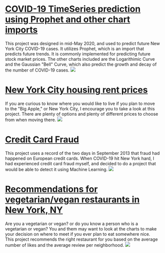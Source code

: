# [COVID-19 TimeSeries prediction using Prophet and other chart imports](https://github.com/Aacgectyuoki/COVID19Cases/blob/master/covid-19-project.ipynb)
This project was designed in mid-May 2020, and used to predict future New York City COVID-19 cases. It utilizes Prophet, which is an import that predicts future trends. It is commonly implemented for predicting future stock market prices. The other charts included are the Logarithimic Curve and the Gaussian "Bell" Curve, which also predict the growth and decay of the number of COVID-19 cases.
![](https://www.fda.gov/files/Coronavirus_3D_illustration_by_CDC_1600x900.png)

# [New York City housing rent prices](https://github.com/Aacgectyuoki/NYCHousingRentPrices/blob/master/nychousingprices-py.ipynb)
If you are curious to know where you would like to live if you plan to move to the "Big Apple," or New York City, I encourage you to take a look at this project. There are plenty of options and plenty of different prices to choose from when moving there.
![](https://camo.githubusercontent.com/fabca28a2b4f2beceef9c89426f90a9667ab9e78/68747470733a2f2f6d656469612e6172636869746563747572616c6469676573742e636f6d2f70686f746f732f3563383933656235633265346533326439333336396139662f6d61737465722f775f31303234253243635f6c696d69742f35352d487564736f6e2d59617264732d506f6469756d2d436f7572746573792d52656c617465642d4f78666f72642d4d69747375695f302e6a7067)

# [Credit Card Fraud](https://github.com/Aacgectyuoki/CreditCardFraud.py/blob/master/creditcardfraud.ipynb)
This project uses a record of the two days in September 2013 that fraud had happened on European credit cards. When COVID-19 hit New York hard, I had experienced credit card fraud myself, and decided to do a project that would be able to detect it using Machine Learning.
![](https://upload.wikimedia.org/wikipedia/commons/b/b7/Frankfurt_EZB-Neubau.20130909.jpg)

# [Recommendations for vegetarian/vegan restaurants in New York, NY](https://github.com/Aacgectyuoki/Vegetarian_Vegan_Restaurant/blob/main/vegetarian-vegan-restaurant-new-york-foursquare.ipynb)
Are you a vegetarian or vegan? or do you know a person who is a vegetarian or vegan? You and them may want to look at the charts to make your decision on where to meet if you ever plan to eat somewhere nice. This project recommends the right restaurant for you based on the average number of likes and the average review per neighborhood.
![](https://i2.wp.com/gimmedelicious.com/wp-content/uploads/2016/07/avocado-toast-7-of-13.jpg)

